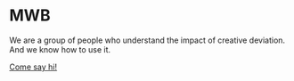 # MWB
We are a group of people who understand the impact of creative deviation. And we know how to use it.

[Come say hi!](https://mwb.com)
